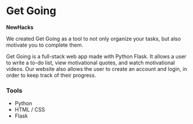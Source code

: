# Get Going

**NewHacks**

We created Get Going as a tool to not only organize your tasks, but also motivate you to complete them.

Get Going is a full-stack web app made with Python Flask. It allows a user to write a to-do list, view motivational quotes, and watch motivational videos. Our website also allows the user to create an account and login, in order to keep track of their progress. 

### Tools
- Python
- HTML / CSS
- Flask
